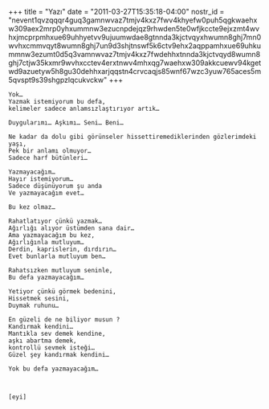 +++
title = "Yazı"
date = "2011-03-27T15:35:18-04:00"
nostr_id = "nevent1qvzqqqr4guq3gamnwvaz7tmjv4kxz7fwv4khyefw0puh5qgkwaehxw309aex2mrp0yhxummnw3ezucnpdejqz9rhwden5te0wfjkccte9ejxzmt4wvhxjmcprpmhxue69uhhyetvv9ujuumwdae8gtnnda3kjctvqyxhwumn8ghj7mn0wvhxcmmvqyt8wumn8ghj7un9d3shjtnswf5k6ctv9ehx2aqppamhxue69uhkummnw3ezumt0d5q3vamnwvaz7tmjv4kxz7fwdehhxtnnda3kjctvqyd8wumn8ghj7ctjw35kxmr9wvhxcctev4erxtnwv4mhxqg7waehxw309akkcuewv94kgetwd9azuetyw5h8gu30dehhxarjqqstn4crvcaqjs85wnf67wzc3yuw765aces5m5qvspt9s39shgpzlqcukvckw"
+++

```
Yok…
Yazmak istemiyorum bu defa,
kelimeler sadece anlamsızlaştırıyor artık…

Duygularımı… Aşkımı… Seni… Beni…

Ne kadar da dolu gibi görünseler hissettiremediklerinden gözlerimdeki yaşı,
Pek bir anlamı olmuyor…
Sadece harf bütünleri…

Yazmayacağım…
Hayır istemiyorum…
Sadece düşünüyorum şu anda
Ve yazmayacağım evet…

Bu kez olmaz…

Rahatlatıyor çünkü yazmak…
Ağırlığı alıyor üstümden sana dair…
Ama yazmayacağım bu kez,
Ağırlığınla mutluyum…
Derdin, kaprislerin, dırdırın…
Evet bunlarla mutluyum ben…

Rahatsızken mutluyum seninle,
Bu defa yazmayacağım…

Yetiyor çünkü görmek bedenini,
Hissetmek sesini,
Duymak ruhunu…

En güzeli de ne biliyor musun ?
Kandırmak kendini…
Mantıkla sev demek kendine,
aşkı abartma demek,
kontrollü sevmek isteği…
Güzel şey kandırmak kendini…

Yok bu defa yazmayacağım…



[eyi]
```
